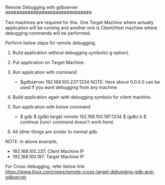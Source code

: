 Remote Debugging with gdbserver 
###############################

Two machines are required for this. One Target Machine where actually application will be running and another one is Client/Host machine where debugging commands will be performed.

Perform below steps for remote debugging.
1. Build application without debugging symbols(-g option).
2. Put application on Target Machine.
3. Run application with command 
   * $gdbserver 192.168.100.237:1234 <app name> <arguments if required>
   NOTE: Here above 0.0.0.0 can be used if you want debugging from any machine.

4. Build application again with debugging symbols for client machine.
5. Run application with below command
   * $ gdb <app name>
   $ (gdb) target remote 192.168.100.197:1234
   $ (gdb) b <function name>
   $ continue (run/r command doesn't work here)

6. All other things are similar to normal gdb.

NOTE:
In above example,
* 192.168.100.237: Client Machine IP
* 192.168.100.197: Target Machine IP

For Cross-debugging, refer below link:
https://www.linux.com/news/remote-cross-target-debugging-gdb-and-gdbserver
